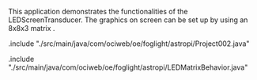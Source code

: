 
This application demonstrates the functionalities of the LEDScreenTransducer. The graphics on screen can be set up by using an 8x8x3 matrix . 

.include "./src/main/java/com/ociweb/oe/foglight/astropi/Project002.java"

.include "./src/main/java/com/ociweb/oe/foglight/astropi/LEDMatrixBehavior.java"
